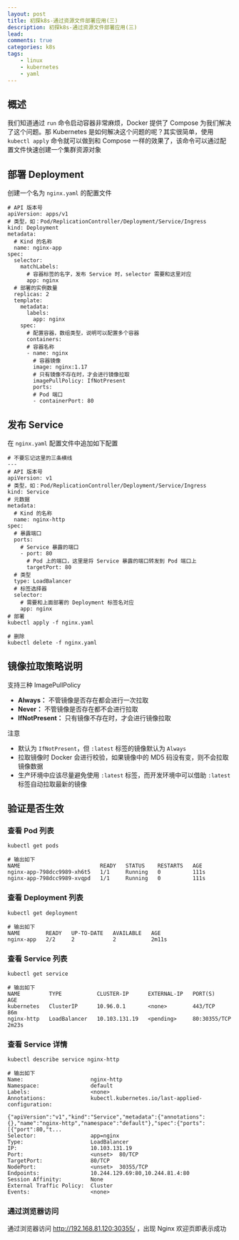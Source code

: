 ```yaml
---
layout: post
title: 初探k8s-通过资源文件部署应用(三)
description: 初探k8s-通过资源文件部署应用(三)
lead: 
comments: true
categories: k8s
tags:
    - linux
    - kubernetes
    - yaml
---
```

## 概述

我们知道通过 `run` 命令启动容器非常麻烦，Docker 提供了 Compose 为我们解决了这个问题。那 Kubernetes 是如何解决这个问题的呢？其实很简单，使用 `kubectl apply` 命令就可以做到和 Compose 一样的效果了，该命令可以通过配置文件快速创建一个集群资源对象
<!-- more -->


## 部署 Deployment

创建一个名为 `nginx.yaml` 的配置文件

```shell
# API 版本号
apiVersion: apps/v1
# 类型，如：Pod/ReplicationController/Deployment/Service/Ingress
kind: Deployment
metadata:
  # Kind 的名称
  name: nginx-app
spec:
  selector:
    matchLabels:
      # 容器标签的名字，发布 Service 时，selector 需要和这里对应
      app: nginx
  # 部署的实例数量
  replicas: 2
  template:
    metadata:
      labels:
        app: nginx
    spec:
      # 配置容器，数组类型，说明可以配置多个容器
      containers:
      # 容器名称
      - name: nginx
        # 容器镜像
        image: nginx:1.17
        # 只有镜像不存在时，才会进行镜像拉取
        imagePullPolicy: IfNotPresent
        ports:
        # Pod 端口
        - containerPort: 80
```

## 发布 Service

在 `nginx.yaml` 配置文件中追加如下配置

```shell
# 不要忘记这里的三条横线
---
# API 版本号
apiVersion: v1
# 类型，如：Pod/ReplicationController/Deployment/Service/Ingress
kind: Service
# 元数据
metadata:
  # Kind 的名称
  name: nginx-http
spec:
  # 暴露端口
  ports:
    # Service 暴露的端口
    - port: 80
      # Pod 上的端口，这里是将 Service 暴露的端口转发到 Pod 端口上
      targetPort: 80
  # 类型
  type: LoadBalancer
  # 标签选择器
  selector:
    # 需要和上面部署的 Deployment 标签名对应
    app: nginx
# 部署
kubectl apply -f nginx.yaml

# 删除
kubectl delete -f nginx.yaml
```

## 镜像拉取策略说明

支持三种 ImagePullPolicy

- **Always：** 不管镜像是否存在都会进行一次拉取
- **Never：** 不管镜像是否存在都不会进行拉取
- **IfNotPresent：** 只有镜像不存在时，才会进行镜像拉取

注意

- 默认为 `IfNotPresent`，但 `:latest` 标签的镜像默认为 `Always`
- 拉取镜像时 Docker 会进行校验，如果镜像中的 MD5 码没有变，则不会拉取镜像数据
- 生产环境中应该尽量避免使用 `:latest` 标签，而开发环境中可以借助 `:latest` 标签自动拉取最新的镜像

## 验证是否生效

### 查看 Pod 列表

```shell
kubectl get pods

# 输出如下
NAME                         READY   STATUS    RESTARTS   AGE
nginx-app-798dcc9989-xh6t5   1/1     Running   0          111s
nginx-app-798dcc9989-xvqpd   1/1     Running   0          111s
```

### 查看 Deployment 列表

```shell
kubectl get deployment

# 输出如下
NAME        READY   UP-TO-DATE   AVAILABLE   AGE
nginx-app   2/2     2            2           2m11s
```

### 查看 Service 列表

```shell
kubectl get service

# 输出如下
NAME         TYPE           CLUSTER-IP      EXTERNAL-IP   PORT(S)        AGE
kubernetes   ClusterIP      10.96.0.1       <none>        443/TCP        86m
nginx-http   LoadBalancer   10.103.131.19   <pending>     80:30355/TCP   2m23s
```

### 查看 Service 详情

```shell
kubectl describe service nginx-http

# 输出如下
Name:                     nginx-http
Namespace:                default
Labels:                   <none>
Annotations:              kubectl.kubernetes.io/last-applied-configuration:
                            {"apiVersion":"v1","kind":"Service","metadata":{"annotations":{},"name":"nginx-http","namespace":"default"},"spec":{"ports":[{"port":80,"t...
Selector:                 app=nginx
Type:                     LoadBalancer
IP:                       10.103.131.19
Port:                     <unset>  80/TCP
TargetPort:               80/TCP
NodePort:                 <unset>  30355/TCP
Endpoints:                10.244.129.69:80,10.244.81.4:80
Session Affinity:         None
External Traffic Policy:  Cluster
Events:                   <none>
```

### 通过浏览器访问

通过浏览器访问 http://192.168.81.120:30355/ ，出现 Nginx 欢迎页即表示成功
